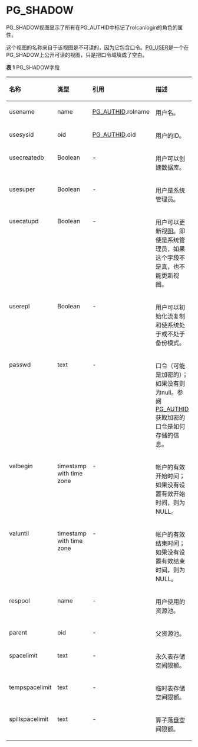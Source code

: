 # PG\_SHADOW<a name="ZH-CN_TOPIC_0289900422"></a>

PG\_SHADOW视图显示了所有在PG\_AUTHID中标记了rolcanlogin的角色的属性。

这个视图的名称来自于该视图是不可读的，因为它包含口令。[PG\_USER](PG_USER.md)是一个在PG\_SHADOW上公开可读的视图，只是把口令域填成了空白。

**表 1**  PG\_SHADOW字段

<a name="zh-cn_topic_0283136753_zh-cn_topic_0237122436_zh-cn_topic_0059778735_t0ad252bdb8024160816353f61e3bad0d"></a>
<table><thead align="left"><tr id="zh-cn_topic_0283136753_zh-cn_topic_0237122436_zh-cn_topic_0059778735_rf5d3d56d7ca540e49df0e63f3a534d81"><th class="cellrowborder" valign="top" width="17.11%" id="mcps1.2.5.1.1"><p id="zh-cn_topic_0283136753_zh-cn_topic_0237122436_zh-cn_topic_0059778735_abeddac62771547d3820cd7abb2121ede"><a name="zh-cn_topic_0283136753_zh-cn_topic_0237122436_zh-cn_topic_0059778735_abeddac62771547d3820cd7abb2121ede"></a><a name="zh-cn_topic_0283136753_zh-cn_topic_0237122436_zh-cn_topic_0059778735_abeddac62771547d3820cd7abb2121ede"></a>名称</p>
</th>
<th class="cellrowborder" valign="top" width="19.17%" id="mcps1.2.5.1.2"><p id="zh-cn_topic_0283136753_zh-cn_topic_0237122436_zh-cn_topic_0059778735_af3e014174746494ab7eb5239b44d1416"><a name="zh-cn_topic_0283136753_zh-cn_topic_0237122436_zh-cn_topic_0059778735_af3e014174746494ab7eb5239b44d1416"></a><a name="zh-cn_topic_0283136753_zh-cn_topic_0237122436_zh-cn_topic_0059778735_af3e014174746494ab7eb5239b44d1416"></a>类型</p>
</th>
<th class="cellrowborder" valign="top" width="21.060000000000002%" id="mcps1.2.5.1.3"><p id="zh-cn_topic_0283136753_zh-cn_topic_0237122436_zh-cn_topic_0059778735_afcf72e94da6a4be884048056c370c7da"><a name="zh-cn_topic_0283136753_zh-cn_topic_0237122436_zh-cn_topic_0059778735_afcf72e94da6a4be884048056c370c7da"></a><a name="zh-cn_topic_0283136753_zh-cn_topic_0237122436_zh-cn_topic_0059778735_afcf72e94da6a4be884048056c370c7da"></a>引用</p>
</th>
<th class="cellrowborder" valign="top" width="42.66%" id="mcps1.2.5.1.4"><p id="zh-cn_topic_0283136753_zh-cn_topic_0237122436_zh-cn_topic_0059778735_a21e6c8f77dd6495c848b83d3b5f4a8df"><a name="zh-cn_topic_0283136753_zh-cn_topic_0237122436_zh-cn_topic_0059778735_a21e6c8f77dd6495c848b83d3b5f4a8df"></a><a name="zh-cn_topic_0283136753_zh-cn_topic_0237122436_zh-cn_topic_0059778735_a21e6c8f77dd6495c848b83d3b5f4a8df"></a>描述</p>
</th>
</tr>
</thead>
<tbody><tr id="zh-cn_topic_0283136753_zh-cn_topic_0237122436_zh-cn_topic_0059778735_r041b7866bcd54f0bb7f394ec81bbaae0"><td class="cellrowborder" valign="top" width="17.11%" headers="mcps1.2.5.1.1 "><p id="zh-cn_topic_0283136753_zh-cn_topic_0237122436_zh-cn_topic_0059778735_afc68bfdeadfb4fda8930c1264c543d6f"><a name="zh-cn_topic_0283136753_zh-cn_topic_0237122436_zh-cn_topic_0059778735_afc68bfdeadfb4fda8930c1264c543d6f"></a><a name="zh-cn_topic_0283136753_zh-cn_topic_0237122436_zh-cn_topic_0059778735_afc68bfdeadfb4fda8930c1264c543d6f"></a>usename</p>
</td>
<td class="cellrowborder" valign="top" width="19.17%" headers="mcps1.2.5.1.2 "><p id="zh-cn_topic_0283136753_zh-cn_topic_0237122436_zh-cn_topic_0059778735_a5c97dba62ae944368ad43223a4007f54"><a name="zh-cn_topic_0283136753_zh-cn_topic_0237122436_zh-cn_topic_0059778735_a5c97dba62ae944368ad43223a4007f54"></a><a name="zh-cn_topic_0283136753_zh-cn_topic_0237122436_zh-cn_topic_0059778735_a5c97dba62ae944368ad43223a4007f54"></a>name</p>
</td>
<td class="cellrowborder" valign="top" width="21.060000000000002%" headers="mcps1.2.5.1.3 "><p id="zh-cn_topic_0283136753_zh-cn_topic_0237122436_zh-cn_topic_0059778735_a3adf7dfe6e344393b54b170751dd20c9"><a name="zh-cn_topic_0283136753_zh-cn_topic_0237122436_zh-cn_topic_0059778735_a3adf7dfe6e344393b54b170751dd20c9"></a><a name="zh-cn_topic_0283136753_zh-cn_topic_0237122436_zh-cn_topic_0059778735_a3adf7dfe6e344393b54b170751dd20c9"></a><a href="PG_AUTHID.md">PG_AUTHID</a>.rolname</p>
</td>
<td class="cellrowborder" valign="top" width="42.66%" headers="mcps1.2.5.1.4 "><p id="zh-cn_topic_0283136753_zh-cn_topic_0237122436_zh-cn_topic_0059778735_aeca26d1e9e8a494cb058b225adda6e87"><a name="zh-cn_topic_0283136753_zh-cn_topic_0237122436_zh-cn_topic_0059778735_aeca26d1e9e8a494cb058b225adda6e87"></a><a name="zh-cn_topic_0283136753_zh-cn_topic_0237122436_zh-cn_topic_0059778735_aeca26d1e9e8a494cb058b225adda6e87"></a>用户名。</p>
</td>
</tr>
<tr id="zh-cn_topic_0283136753_zh-cn_topic_0237122436_zh-cn_topic_0059778735_re1a01047b4844ef88819dc63aa18a5ee"><td class="cellrowborder" valign="top" width="17.11%" headers="mcps1.2.5.1.1 "><p id="zh-cn_topic_0283136753_zh-cn_topic_0237122436_zh-cn_topic_0059778735_a8af985e9fb96466e9d78ad37f0f7bc00"><a name="zh-cn_topic_0283136753_zh-cn_topic_0237122436_zh-cn_topic_0059778735_a8af985e9fb96466e9d78ad37f0f7bc00"></a><a name="zh-cn_topic_0283136753_zh-cn_topic_0237122436_zh-cn_topic_0059778735_a8af985e9fb96466e9d78ad37f0f7bc00"></a>usesysid</p>
</td>
<td class="cellrowborder" valign="top" width="19.17%" headers="mcps1.2.5.1.2 "><p id="zh-cn_topic_0283136753_zh-cn_topic_0237122436_zh-cn_topic_0059778735_a89058e2e5dcf4d7ba155343b157b3229"><a name="zh-cn_topic_0283136753_zh-cn_topic_0237122436_zh-cn_topic_0059778735_a89058e2e5dcf4d7ba155343b157b3229"></a><a name="zh-cn_topic_0283136753_zh-cn_topic_0237122436_zh-cn_topic_0059778735_a89058e2e5dcf4d7ba155343b157b3229"></a>oid</p>
</td>
<td class="cellrowborder" valign="top" width="21.060000000000002%" headers="mcps1.2.5.1.3 "><p id="zh-cn_topic_0283136753_zh-cn_topic_0237122436_zh-cn_topic_0059778735_a17e51b6257574da7bf6c8459b81c2f03"><a name="zh-cn_topic_0283136753_zh-cn_topic_0237122436_zh-cn_topic_0059778735_a17e51b6257574da7bf6c8459b81c2f03"></a><a name="zh-cn_topic_0283136753_zh-cn_topic_0237122436_zh-cn_topic_0059778735_a17e51b6257574da7bf6c8459b81c2f03"></a><a href="PG_AUTHID.md">PG_AUTHID</a>.oid</p>
</td>
<td class="cellrowborder" valign="top" width="42.66%" headers="mcps1.2.5.1.4 "><p id="zh-cn_topic_0283136753_zh-cn_topic_0237122436_zh-cn_topic_0059778735_a78b4cd623d584eec802ee44cffd1ecd6"><a name="zh-cn_topic_0283136753_zh-cn_topic_0237122436_zh-cn_topic_0059778735_a78b4cd623d584eec802ee44cffd1ecd6"></a><a name="zh-cn_topic_0283136753_zh-cn_topic_0237122436_zh-cn_topic_0059778735_a78b4cd623d584eec802ee44cffd1ecd6"></a>用户的ID。</p>
</td>
</tr>
<tr id="zh-cn_topic_0283136753_zh-cn_topic_0237122436_zh-cn_topic_0059778735_rfb0982b9fd3b4760ab6b2748c7c82002"><td class="cellrowborder" valign="top" width="17.11%" headers="mcps1.2.5.1.1 "><p id="zh-cn_topic_0283136753_zh-cn_topic_0237122436_zh-cn_topic_0059778735_a1205d8d899ad4128bf95ef2b21ce3198"><a name="zh-cn_topic_0283136753_zh-cn_topic_0237122436_zh-cn_topic_0059778735_a1205d8d899ad4128bf95ef2b21ce3198"></a><a name="zh-cn_topic_0283136753_zh-cn_topic_0237122436_zh-cn_topic_0059778735_a1205d8d899ad4128bf95ef2b21ce3198"></a>usecreatedb</p>
</td>
<td class="cellrowborder" valign="top" width="19.17%" headers="mcps1.2.5.1.2 "><p id="zh-cn_topic_0283136753_zh-cn_topic_0237122436_zh-cn_topic_0059778735_ab2d16a44fb66402e92f3cd750295c075"><a name="zh-cn_topic_0283136753_zh-cn_topic_0237122436_zh-cn_topic_0059778735_ab2d16a44fb66402e92f3cd750295c075"></a><a name="zh-cn_topic_0283136753_zh-cn_topic_0237122436_zh-cn_topic_0059778735_ab2d16a44fb66402e92f3cd750295c075"></a><span id="zh-cn_topic_0283136753_zh-cn_topic_0237122436_text4110943203015"><a name="zh-cn_topic_0283136753_zh-cn_topic_0237122436_text4110943203015"></a><a name="zh-cn_topic_0283136753_zh-cn_topic_0237122436_text4110943203015"></a>Boolean</span></p>
</td>
<td class="cellrowborder" valign="top" width="21.060000000000002%" headers="mcps1.2.5.1.3 "><p id="zh-cn_topic_0283136753_zh-cn_topic_0237122436_zh-cn_topic_0059778735_a87c3314cb6834efa85f19d3771d9e57f"><a name="zh-cn_topic_0283136753_zh-cn_topic_0237122436_zh-cn_topic_0059778735_a87c3314cb6834efa85f19d3771d9e57f"></a><a name="zh-cn_topic_0283136753_zh-cn_topic_0237122436_zh-cn_topic_0059778735_a87c3314cb6834efa85f19d3771d9e57f"></a>-</p>
</td>
<td class="cellrowborder" valign="top" width="42.66%" headers="mcps1.2.5.1.4 "><p id="zh-cn_topic_0283136753_zh-cn_topic_0237122436_zh-cn_topic_0059778735_aa713b531ea034bfbbccbedbab4421a68"><a name="zh-cn_topic_0283136753_zh-cn_topic_0237122436_zh-cn_topic_0059778735_aa713b531ea034bfbbccbedbab4421a68"></a><a name="zh-cn_topic_0283136753_zh-cn_topic_0237122436_zh-cn_topic_0059778735_aa713b531ea034bfbbccbedbab4421a68"></a>用户可以创建数据库。</p>
</td>
</tr>
<tr id="zh-cn_topic_0283136753_zh-cn_topic_0237122436_zh-cn_topic_0059778735_r961171593705479c9d8ff1b973448f7c"><td class="cellrowborder" valign="top" width="17.11%" headers="mcps1.2.5.1.1 "><p id="zh-cn_topic_0283136753_zh-cn_topic_0237122436_zh-cn_topic_0059778735_ac850ae85feb24d09b9f181ee19daa83c"><a name="zh-cn_topic_0283136753_zh-cn_topic_0237122436_zh-cn_topic_0059778735_ac850ae85feb24d09b9f181ee19daa83c"></a><a name="zh-cn_topic_0283136753_zh-cn_topic_0237122436_zh-cn_topic_0059778735_ac850ae85feb24d09b9f181ee19daa83c"></a>usesuper</p>
</td>
<td class="cellrowborder" valign="top" width="19.17%" headers="mcps1.2.5.1.2 "><p id="zh-cn_topic_0283136753_zh-cn_topic_0237122436_zh-cn_topic_0059778735_ade18f3fd26974f87a811bf2a89414be4"><a name="zh-cn_topic_0283136753_zh-cn_topic_0237122436_zh-cn_topic_0059778735_ade18f3fd26974f87a811bf2a89414be4"></a><a name="zh-cn_topic_0283136753_zh-cn_topic_0237122436_zh-cn_topic_0059778735_ade18f3fd26974f87a811bf2a89414be4"></a><span id="zh-cn_topic_0283136753_zh-cn_topic_0237122436_text6918154312301"><a name="zh-cn_topic_0283136753_zh-cn_topic_0237122436_text6918154312301"></a><a name="zh-cn_topic_0283136753_zh-cn_topic_0237122436_text6918154312301"></a>Boolean</span></p>
</td>
<td class="cellrowborder" valign="top" width="21.060000000000002%" headers="mcps1.2.5.1.3 "><p id="zh-cn_topic_0283136753_zh-cn_topic_0237122436_zh-cn_topic_0059778735_af73c6cdd90a74a80b0c0dbf3749ca799"><a name="zh-cn_topic_0283136753_zh-cn_topic_0237122436_zh-cn_topic_0059778735_af73c6cdd90a74a80b0c0dbf3749ca799"></a><a name="zh-cn_topic_0283136753_zh-cn_topic_0237122436_zh-cn_topic_0059778735_af73c6cdd90a74a80b0c0dbf3749ca799"></a>-</p>
</td>
<td class="cellrowborder" valign="top" width="42.66%" headers="mcps1.2.5.1.4 "><p id="zh-cn_topic_0283136753_zh-cn_topic_0237122436_zh-cn_topic_0059778735_a666f1dbda19746eaacde1724712f9629"><a name="zh-cn_topic_0283136753_zh-cn_topic_0237122436_zh-cn_topic_0059778735_a666f1dbda19746eaacde1724712f9629"></a><a name="zh-cn_topic_0283136753_zh-cn_topic_0237122436_zh-cn_topic_0059778735_a666f1dbda19746eaacde1724712f9629"></a>用户是系统管理员。</p>
</td>
</tr>
<tr id="zh-cn_topic_0283136753_zh-cn_topic_0237122436_zh-cn_topic_0059778735_r3796df17669344d4a6c38ddb13156115"><td class="cellrowborder" valign="top" width="17.11%" headers="mcps1.2.5.1.1 "><p id="zh-cn_topic_0283136753_zh-cn_topic_0237122436_zh-cn_topic_0059778735_a11c3a84d3f9a4c2c8f06a9ffb1d50c1a"><a name="zh-cn_topic_0283136753_zh-cn_topic_0237122436_zh-cn_topic_0059778735_a11c3a84d3f9a4c2c8f06a9ffb1d50c1a"></a><a name="zh-cn_topic_0283136753_zh-cn_topic_0237122436_zh-cn_topic_0059778735_a11c3a84d3f9a4c2c8f06a9ffb1d50c1a"></a>usecatupd</p>
</td>
<td class="cellrowborder" valign="top" width="19.17%" headers="mcps1.2.5.1.2 "><p id="zh-cn_topic_0283136753_zh-cn_topic_0237122436_zh-cn_topic_0059778735_addf4e40c76fa4231acadd47c958141d5"><a name="zh-cn_topic_0283136753_zh-cn_topic_0237122436_zh-cn_topic_0059778735_addf4e40c76fa4231acadd47c958141d5"></a><a name="zh-cn_topic_0283136753_zh-cn_topic_0237122436_zh-cn_topic_0059778735_addf4e40c76fa4231acadd47c958141d5"></a><span id="zh-cn_topic_0283136753_zh-cn_topic_0237122436_text4646154412301"><a name="zh-cn_topic_0283136753_zh-cn_topic_0237122436_text4646154412301"></a><a name="zh-cn_topic_0283136753_zh-cn_topic_0237122436_text4646154412301"></a>Boolean</span></p>
</td>
<td class="cellrowborder" valign="top" width="21.060000000000002%" headers="mcps1.2.5.1.3 "><p id="zh-cn_topic_0283136753_zh-cn_topic_0237122436_zh-cn_topic_0059778735_a3b709924c64b4b759054c909284294d2"><a name="zh-cn_topic_0283136753_zh-cn_topic_0237122436_zh-cn_topic_0059778735_a3b709924c64b4b759054c909284294d2"></a><a name="zh-cn_topic_0283136753_zh-cn_topic_0237122436_zh-cn_topic_0059778735_a3b709924c64b4b759054c909284294d2"></a>-</p>
</td>
<td class="cellrowborder" valign="top" width="42.66%" headers="mcps1.2.5.1.4 "><p id="zh-cn_topic_0283136753_zh-cn_topic_0237122436_zh-cn_topic_0059778735_a2b095abc97a349e2acbc63a5a49e6e9b"><a name="zh-cn_topic_0283136753_zh-cn_topic_0237122436_zh-cn_topic_0059778735_a2b095abc97a349e2acbc63a5a49e6e9b"></a><a name="zh-cn_topic_0283136753_zh-cn_topic_0237122436_zh-cn_topic_0059778735_a2b095abc97a349e2acbc63a5a49e6e9b"></a>用户可以更新视图。即使是系统管理员，如果这个字段不是真，也不能更新视图。</p>
</td>
</tr>
<tr id="zh-cn_topic_0283136753_zh-cn_topic_0237122436_zh-cn_topic_0059778735_re9aaabc185774cdbb2646a6582bcf4ca"><td class="cellrowborder" valign="top" width="17.11%" headers="mcps1.2.5.1.1 "><p id="zh-cn_topic_0283136753_zh-cn_topic_0237122436_zh-cn_topic_0059778735_a98cd6ef35fd24b428047c76b370545b9"><a name="zh-cn_topic_0283136753_zh-cn_topic_0237122436_zh-cn_topic_0059778735_a98cd6ef35fd24b428047c76b370545b9"></a><a name="zh-cn_topic_0283136753_zh-cn_topic_0237122436_zh-cn_topic_0059778735_a98cd6ef35fd24b428047c76b370545b9"></a>userepl</p>
</td>
<td class="cellrowborder" valign="top" width="19.17%" headers="mcps1.2.5.1.2 "><p id="zh-cn_topic_0283136753_zh-cn_topic_0237122436_zh-cn_topic_0059778735_ab6209420c4da4c14abdc91f15c512d61"><a name="zh-cn_topic_0283136753_zh-cn_topic_0237122436_zh-cn_topic_0059778735_ab6209420c4da4c14abdc91f15c512d61"></a><a name="zh-cn_topic_0283136753_zh-cn_topic_0237122436_zh-cn_topic_0059778735_ab6209420c4da4c14abdc91f15c512d61"></a><span id="zh-cn_topic_0283136753_zh-cn_topic_0237122436_text145681345163015"><a name="zh-cn_topic_0283136753_zh-cn_topic_0237122436_text145681345163015"></a><a name="zh-cn_topic_0283136753_zh-cn_topic_0237122436_text145681345163015"></a>Boolean</span></p>
</td>
<td class="cellrowborder" valign="top" width="21.060000000000002%" headers="mcps1.2.5.1.3 "><p id="zh-cn_topic_0283136753_zh-cn_topic_0237122436_zh-cn_topic_0059778735_a68de9fca01ff4ca5a4046da4dad3d480"><a name="zh-cn_topic_0283136753_zh-cn_topic_0237122436_zh-cn_topic_0059778735_a68de9fca01ff4ca5a4046da4dad3d480"></a><a name="zh-cn_topic_0283136753_zh-cn_topic_0237122436_zh-cn_topic_0059778735_a68de9fca01ff4ca5a4046da4dad3d480"></a>-</p>
</td>
<td class="cellrowborder" valign="top" width="42.66%" headers="mcps1.2.5.1.4 "><p id="zh-cn_topic_0283136753_zh-cn_topic_0237122436_zh-cn_topic_0059778735_a8951703ff52d4aa5bb77c81c5128e9bf"><a name="zh-cn_topic_0283136753_zh-cn_topic_0237122436_zh-cn_topic_0059778735_a8951703ff52d4aa5bb77c81c5128e9bf"></a><a name="zh-cn_topic_0283136753_zh-cn_topic_0237122436_zh-cn_topic_0059778735_a8951703ff52d4aa5bb77c81c5128e9bf"></a>用户可以初始化流复制和使系统处于或不处于备份模式。</p>
</td>
</tr>
<tr id="zh-cn_topic_0283136753_zh-cn_topic_0237122436_zh-cn_topic_0059778735_rf183f36aeb5149d99ad565d8832d20e0"><td class="cellrowborder" valign="top" width="17.11%" headers="mcps1.2.5.1.1 "><p id="zh-cn_topic_0283136753_zh-cn_topic_0237122436_zh-cn_topic_0059778735_a4e777a5ee8594f399887f85a3c1138de"><a name="zh-cn_topic_0283136753_zh-cn_topic_0237122436_zh-cn_topic_0059778735_a4e777a5ee8594f399887f85a3c1138de"></a><a name="zh-cn_topic_0283136753_zh-cn_topic_0237122436_zh-cn_topic_0059778735_a4e777a5ee8594f399887f85a3c1138de"></a>passwd</p>
</td>
<td class="cellrowborder" valign="top" width="19.17%" headers="mcps1.2.5.1.2 "><p id="zh-cn_topic_0283136753_zh-cn_topic_0237122436_zh-cn_topic_0059778735_aefc345d7cb9a4fc698dc1f87a6d8f5fe"><a name="zh-cn_topic_0283136753_zh-cn_topic_0237122436_zh-cn_topic_0059778735_aefc345d7cb9a4fc698dc1f87a6d8f5fe"></a><a name="zh-cn_topic_0283136753_zh-cn_topic_0237122436_zh-cn_topic_0059778735_aefc345d7cb9a4fc698dc1f87a6d8f5fe"></a>text</p>
</td>
<td class="cellrowborder" valign="top" width="21.060000000000002%" headers="mcps1.2.5.1.3 "><p id="zh-cn_topic_0283136753_zh-cn_topic_0237122436_zh-cn_topic_0059778735_a8cc1621b1d6a46d0af01f6c667f3df47"><a name="zh-cn_topic_0283136753_zh-cn_topic_0237122436_zh-cn_topic_0059778735_a8cc1621b1d6a46d0af01f6c667f3df47"></a><a name="zh-cn_topic_0283136753_zh-cn_topic_0237122436_zh-cn_topic_0059778735_a8cc1621b1d6a46d0af01f6c667f3df47"></a>-</p>
</td>
<td class="cellrowborder" valign="top" width="42.66%" headers="mcps1.2.5.1.4 "><p id="zh-cn_topic_0283136753_zh-cn_topic_0237122436_zh-cn_topic_0059778735_a018f28333aa342b4969f46d41003d1a0"><a name="zh-cn_topic_0283136753_zh-cn_topic_0237122436_zh-cn_topic_0059778735_a018f28333aa342b4969f46d41003d1a0"></a><a name="zh-cn_topic_0283136753_zh-cn_topic_0237122436_zh-cn_topic_0059778735_a018f28333aa342b4969f46d41003d1a0"></a>口令（可能是加密的）；如果没有则为null。参阅<a href="PG_AUTHID.md">PG_AUTHID</a>获取加密的口令是如何存储的信息。</p>
</td>
</tr>
<tr id="zh-cn_topic_0283136753_zh-cn_topic_0237122436_zh-cn_topic_0059778735_rc18c23dc39864920ab6f1e9dd98ee71b"><td class="cellrowborder" valign="top" width="17.11%" headers="mcps1.2.5.1.1 "><p id="zh-cn_topic_0283136753_zh-cn_topic_0237122436_zh-cn_topic_0059778735_a83b34462307c49fa98c01bf6dfa12843"><a name="zh-cn_topic_0283136753_zh-cn_topic_0237122436_zh-cn_topic_0059778735_a83b34462307c49fa98c01bf6dfa12843"></a><a name="zh-cn_topic_0283136753_zh-cn_topic_0237122436_zh-cn_topic_0059778735_a83b34462307c49fa98c01bf6dfa12843"></a>valbegin</p>
</td>
<td class="cellrowborder" valign="top" width="19.17%" headers="mcps1.2.5.1.2 "><p id="zh-cn_topic_0283136753_zh-cn_topic_0237122436_zh-cn_topic_0059778735_a452e2ee057074766a156dfb7b08f1923"><a name="zh-cn_topic_0283136753_zh-cn_topic_0237122436_zh-cn_topic_0059778735_a452e2ee057074766a156dfb7b08f1923"></a><a name="zh-cn_topic_0283136753_zh-cn_topic_0237122436_zh-cn_topic_0059778735_a452e2ee057074766a156dfb7b08f1923"></a>timestamp with time zone</p>
</td>
<td class="cellrowborder" valign="top" width="21.060000000000002%" headers="mcps1.2.5.1.3 "><p id="zh-cn_topic_0283136753_zh-cn_topic_0237122436_zh-cn_topic_0059778735_ad02b56189e1740909b391efba88a31d7"><a name="zh-cn_topic_0283136753_zh-cn_topic_0237122436_zh-cn_topic_0059778735_ad02b56189e1740909b391efba88a31d7"></a><a name="zh-cn_topic_0283136753_zh-cn_topic_0237122436_zh-cn_topic_0059778735_ad02b56189e1740909b391efba88a31d7"></a>-</p>
</td>
<td class="cellrowborder" valign="top" width="42.66%" headers="mcps1.2.5.1.4 "><p id="zh-cn_topic_0283136753_zh-cn_topic_0237122436_zh-cn_topic_0059778735_a54cb732059ff4aed89226377754f3b41"><a name="zh-cn_topic_0283136753_zh-cn_topic_0237122436_zh-cn_topic_0059778735_a54cb732059ff4aed89226377754f3b41"></a><a name="zh-cn_topic_0283136753_zh-cn_topic_0237122436_zh-cn_topic_0059778735_a54cb732059ff4aed89226377754f3b41"></a>帐户的有效开始时间；如果没有设置有效开始时间，则为NULL。</p>
</td>
</tr>
<tr id="zh-cn_topic_0283136753_zh-cn_topic_0237122436_zh-cn_topic_0059778735_r5c2435f56c8b49eaa95506bb7f7ba56a"><td class="cellrowborder" valign="top" width="17.11%" headers="mcps1.2.5.1.1 "><p id="zh-cn_topic_0283136753_zh-cn_topic_0237122436_zh-cn_topic_0059778735_a73bd9bbe71604055af02152fd3064c28"><a name="zh-cn_topic_0283136753_zh-cn_topic_0237122436_zh-cn_topic_0059778735_a73bd9bbe71604055af02152fd3064c28"></a><a name="zh-cn_topic_0283136753_zh-cn_topic_0237122436_zh-cn_topic_0059778735_a73bd9bbe71604055af02152fd3064c28"></a>valuntil</p>
</td>
<td class="cellrowborder" valign="top" width="19.17%" headers="mcps1.2.5.1.2 "><p id="zh-cn_topic_0283136753_zh-cn_topic_0237122436_p11704544143516"><a name="zh-cn_topic_0283136753_zh-cn_topic_0237122436_p11704544143516"></a><a name="zh-cn_topic_0283136753_zh-cn_topic_0237122436_p11704544143516"></a>timestamp with time zone</p>
</td>
<td class="cellrowborder" valign="top" width="21.060000000000002%" headers="mcps1.2.5.1.3 "><p id="zh-cn_topic_0283136753_zh-cn_topic_0237122436_zh-cn_topic_0059778735_a8354d5505d9d45448e110d9f981528ff"><a name="zh-cn_topic_0283136753_zh-cn_topic_0237122436_zh-cn_topic_0059778735_a8354d5505d9d45448e110d9f981528ff"></a><a name="zh-cn_topic_0283136753_zh-cn_topic_0237122436_zh-cn_topic_0059778735_a8354d5505d9d45448e110d9f981528ff"></a>-</p>
</td>
<td class="cellrowborder" valign="top" width="42.66%" headers="mcps1.2.5.1.4 "><p id="zh-cn_topic_0283136753_zh-cn_topic_0237122436_zh-cn_topic_0059778735_a7b774bdc57d1420c88c883de8e3e1035"><a name="zh-cn_topic_0283136753_zh-cn_topic_0237122436_zh-cn_topic_0059778735_a7b774bdc57d1420c88c883de8e3e1035"></a><a name="zh-cn_topic_0283136753_zh-cn_topic_0237122436_zh-cn_topic_0059778735_a7b774bdc57d1420c88c883de8e3e1035"></a>帐户的有效结束时间；如果没有设置有效结束时间，则为NULL。</p>
</td>
</tr>
<tr id="zh-cn_topic_0283136753_zh-cn_topic_0237122436_zh-cn_topic_0059778735_rdcd0717be1c94ab4b9b58d9b7e9c34d1"><td class="cellrowborder" valign="top" width="17.11%" headers="mcps1.2.5.1.1 "><p id="zh-cn_topic_0283136753_zh-cn_topic_0237122436_zh-cn_topic_0059778735_af354588a99d64b7fa8dd489d3e5b5639"><a name="zh-cn_topic_0283136753_zh-cn_topic_0237122436_zh-cn_topic_0059778735_af354588a99d64b7fa8dd489d3e5b5639"></a><a name="zh-cn_topic_0283136753_zh-cn_topic_0237122436_zh-cn_topic_0059778735_af354588a99d64b7fa8dd489d3e5b5639"></a>respool</p>
</td>
<td class="cellrowborder" valign="top" width="19.17%" headers="mcps1.2.5.1.2 "><p id="zh-cn_topic_0283136753_zh-cn_topic_0237122436_zh-cn_topic_0059778735_a34ae6658d3154ae59bb553fa77490a19"><a name="zh-cn_topic_0283136753_zh-cn_topic_0237122436_zh-cn_topic_0059778735_a34ae6658d3154ae59bb553fa77490a19"></a><a name="zh-cn_topic_0283136753_zh-cn_topic_0237122436_zh-cn_topic_0059778735_a34ae6658d3154ae59bb553fa77490a19"></a>name</p>
</td>
<td class="cellrowborder" valign="top" width="21.060000000000002%" headers="mcps1.2.5.1.3 "><p id="zh-cn_topic_0283136753_zh-cn_topic_0237122436_zh-cn_topic_0059778735_af0c67a378d884ccfa727327fd804933a"><a name="zh-cn_topic_0283136753_zh-cn_topic_0237122436_zh-cn_topic_0059778735_af0c67a378d884ccfa727327fd804933a"></a><a name="zh-cn_topic_0283136753_zh-cn_topic_0237122436_zh-cn_topic_0059778735_af0c67a378d884ccfa727327fd804933a"></a>-</p>
</td>
<td class="cellrowborder" valign="top" width="42.66%" headers="mcps1.2.5.1.4 "><p id="zh-cn_topic_0283136753_zh-cn_topic_0237122436_zh-cn_topic_0059778735_a066596b038bf4b8ca30334dcd392a41d"><a name="zh-cn_topic_0283136753_zh-cn_topic_0237122436_zh-cn_topic_0059778735_a066596b038bf4b8ca30334dcd392a41d"></a><a name="zh-cn_topic_0283136753_zh-cn_topic_0237122436_zh-cn_topic_0059778735_a066596b038bf4b8ca30334dcd392a41d"></a>用户使用的资源池。</p>
</td>
</tr>
<tr id="zh-cn_topic_0283136753_zh-cn_topic_0237122436_row22455415144327"><td class="cellrowborder" valign="top" width="17.11%" headers="mcps1.2.5.1.1 "><p id="zh-cn_topic_0283136753_zh-cn_topic_0237122436_p6949296144327"><a name="zh-cn_topic_0283136753_zh-cn_topic_0237122436_p6949296144327"></a><a name="zh-cn_topic_0283136753_zh-cn_topic_0237122436_p6949296144327"></a>parent</p>
</td>
<td class="cellrowborder" valign="top" width="19.17%" headers="mcps1.2.5.1.2 "><p id="zh-cn_topic_0283136753_zh-cn_topic_0237122436_p26022065144327"><a name="zh-cn_topic_0283136753_zh-cn_topic_0237122436_p26022065144327"></a><a name="zh-cn_topic_0283136753_zh-cn_topic_0237122436_p26022065144327"></a>oid</p>
</td>
<td class="cellrowborder" valign="top" width="21.060000000000002%" headers="mcps1.2.5.1.3 "><p id="zh-cn_topic_0283136753_zh-cn_topic_0237122436_p27412515144327"><a name="zh-cn_topic_0283136753_zh-cn_topic_0237122436_p27412515144327"></a><a name="zh-cn_topic_0283136753_zh-cn_topic_0237122436_p27412515144327"></a>-</p>
</td>
<td class="cellrowborder" valign="top" width="42.66%" headers="mcps1.2.5.1.4 "><p id="zh-cn_topic_0283136753_zh-cn_topic_0237122436_p5821229144327"><a name="zh-cn_topic_0283136753_zh-cn_topic_0237122436_p5821229144327"></a><a name="zh-cn_topic_0283136753_zh-cn_topic_0237122436_p5821229144327"></a>父资源池。</p>
</td>
</tr>
<tr id="zh-cn_topic_0283136753_zh-cn_topic_0237122436_row48725342144323"><td class="cellrowborder" valign="top" width="17.11%" headers="mcps1.2.5.1.1 "><p id="zh-cn_topic_0283136753_zh-cn_topic_0237122436_p54438649144323"><a name="zh-cn_topic_0283136753_zh-cn_topic_0237122436_p54438649144323"></a><a name="zh-cn_topic_0283136753_zh-cn_topic_0237122436_p54438649144323"></a>spacelimit</p>
</td>
<td class="cellrowborder" valign="top" width="19.17%" headers="mcps1.2.5.1.2 "><p id="zh-cn_topic_0283136753_zh-cn_topic_0237122436_p47454461144323"><a name="zh-cn_topic_0283136753_zh-cn_topic_0237122436_p47454461144323"></a><a name="zh-cn_topic_0283136753_zh-cn_topic_0237122436_p47454461144323"></a>text</p>
</td>
<td class="cellrowborder" valign="top" width="21.060000000000002%" headers="mcps1.2.5.1.3 "><p id="zh-cn_topic_0283136753_zh-cn_topic_0237122436_p18606096144323"><a name="zh-cn_topic_0283136753_zh-cn_topic_0237122436_p18606096144323"></a><a name="zh-cn_topic_0283136753_zh-cn_topic_0237122436_p18606096144323"></a>-</p>
</td>
<td class="cellrowborder" valign="top" width="42.66%" headers="mcps1.2.5.1.4 "><p id="zh-cn_topic_0283136753_zh-cn_topic_0237122436_p30698845144323"><a name="zh-cn_topic_0283136753_zh-cn_topic_0237122436_p30698845144323"></a><a name="zh-cn_topic_0283136753_zh-cn_topic_0237122436_p30698845144323"></a>永久表存储空间限额。</p>
</td>
</tr>
<tr id="zh-cn_topic_0283136753_zh-cn_topic_0237122436_row1765533494117"><td class="cellrowborder" valign="top" width="17.11%" headers="mcps1.2.5.1.1 "><p id="zh-cn_topic_0283136753_zh-cn_topic_0237122436_p4655634104116"><a name="zh-cn_topic_0283136753_zh-cn_topic_0237122436_p4655634104116"></a><a name="zh-cn_topic_0283136753_zh-cn_topic_0237122436_p4655634104116"></a>tempspacelimit</p>
</td>
<td class="cellrowborder" valign="top" width="19.17%" headers="mcps1.2.5.1.2 "><p id="zh-cn_topic_0283136753_zh-cn_topic_0237122436_p196551134184117"><a name="zh-cn_topic_0283136753_zh-cn_topic_0237122436_p196551134184117"></a><a name="zh-cn_topic_0283136753_zh-cn_topic_0237122436_p196551134184117"></a>text</p>
</td>
<td class="cellrowborder" valign="top" width="21.060000000000002%" headers="mcps1.2.5.1.3 "><p id="zh-cn_topic_0283136753_zh-cn_topic_0237122436_p11655103434118"><a name="zh-cn_topic_0283136753_zh-cn_topic_0237122436_p11655103434118"></a><a name="zh-cn_topic_0283136753_zh-cn_topic_0237122436_p11655103434118"></a>-</p>
</td>
<td class="cellrowborder" valign="top" width="42.66%" headers="mcps1.2.5.1.4 "><p id="zh-cn_topic_0283136753_zh-cn_topic_0237122436_p12655334144111"><a name="zh-cn_topic_0283136753_zh-cn_topic_0237122436_p12655334144111"></a><a name="zh-cn_topic_0283136753_zh-cn_topic_0237122436_p12655334144111"></a>临时表存储空间限额。</p>
</td>
</tr>
<tr id="zh-cn_topic_0283136753_zh-cn_topic_0237122436_row3383113514416"><td class="cellrowborder" valign="top" width="17.11%" headers="mcps1.2.5.1.1 "><p id="zh-cn_topic_0283136753_zh-cn_topic_0237122436_p838343511413"><a name="zh-cn_topic_0283136753_zh-cn_topic_0237122436_p838343511413"></a><a name="zh-cn_topic_0283136753_zh-cn_topic_0237122436_p838343511413"></a>spillspacelimit</p>
</td>
<td class="cellrowborder" valign="top" width="19.17%" headers="mcps1.2.5.1.2 "><p id="zh-cn_topic_0283136753_zh-cn_topic_0237122436_p9384535104116"><a name="zh-cn_topic_0283136753_zh-cn_topic_0237122436_p9384535104116"></a><a name="zh-cn_topic_0283136753_zh-cn_topic_0237122436_p9384535104116"></a>text</p>
</td>
<td class="cellrowborder" valign="top" width="21.060000000000002%" headers="mcps1.2.5.1.3 "><p id="zh-cn_topic_0283136753_zh-cn_topic_0237122436_p2384335204116"><a name="zh-cn_topic_0283136753_zh-cn_topic_0237122436_p2384335204116"></a><a name="zh-cn_topic_0283136753_zh-cn_topic_0237122436_p2384335204116"></a>-</p>
</td>
<td class="cellrowborder" valign="top" width="42.66%" headers="mcps1.2.5.1.4 "><p id="zh-cn_topic_0283136753_zh-cn_topic_0237122436_p18384183512416"><a name="zh-cn_topic_0283136753_zh-cn_topic_0237122436_p18384183512416"></a><a name="zh-cn_topic_0283136753_zh-cn_topic_0237122436_p18384183512416"></a>算子落盘空间限额。</p>
</td>
</tr>
</tbody>
</table>

